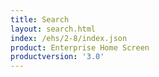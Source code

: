 ```yaml
---
title: Search
layout: search.html
index: /ehs/2-8/index.json
product: Enterprise Home Screen
productversion: '3.0'
---
```













